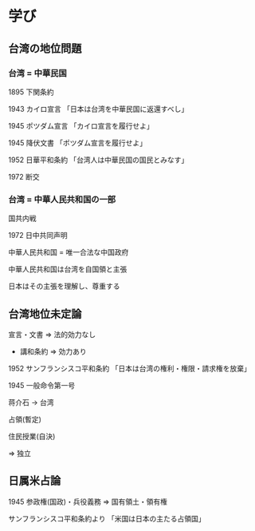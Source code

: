 # 学び

## 台湾の地位問題

### 台湾 = 中華民国

1895 下関条約

1943 カイロ宣言 「日本は台湾を中華民国に返還すべし」

1945 ポツダム宣言 「カイロ宣言を履行せよ」

1945 降伏文書 「ポツダム宣言を履行せよ」

1952 日華平和条約 「台湾人は中華民国の国民とみなす」

1972 断交

### 台湾 = 中華人民共和国の一部

国共内戦

1972 日中共同声明

中華人民共和国 = 唯一合法な中国政府

中華人民共和国は台湾を自国領と主張

日本はその主張を理解し、尊重する

## 台湾地位未定論

宣言・文書 => 法的効力なし

- 講和条約 => 効力あり

1952 サンフランシスコ平和条約 「日本は台湾の権利・権限・請求権を放棄」

1945 一般命令第一号

蒋介石 -> 台湾

占領(暫定)

住民授業(自決)

=> 独立

## 日属米占論

1945 参政権(国政)・兵役義務 => 国有領土・領有権

サンフランシスコ平和条約より 「米国は日本の主たる占領国」
